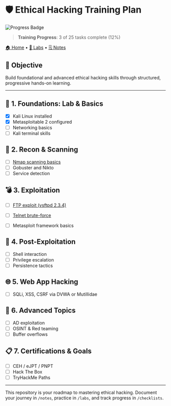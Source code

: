 # 🛡️ Ethical Hacking Training Plan

![Progress Badge](https://img.shields.io/badge/Progress-12%25-brightgreen)
> **Training Progress**: 3 of 25 tasks complete (12%)

[🏠 Home](../README.md) • [🧪 Labs](../labs/) • [🗒️ Notes](../notes/)

## 🎯 Objective
Build foundational and advanced ethical hacking skills through structured, progressive hands-on learning.

---

## 🧱 1. Foundations: Lab & Basics
- [x] Kali Linux installed
- [x] Metasploitable 2 configured
- [ ] Networking basics
- [ ] Kali terminal skills

## 🔧 2. Recon & Scanning
- [ ] [Nmap scanning basics](labs/nmap-basics.md)
- [ ] Gobuster and Nikto
- [ ] Service detection

## 💣 3. Exploitation
- [ ] [FTP exploit (vsftpd 2.3.4)](labs/ftp-vsftpd.md)
- [ ] [Telnet brute-force](labs/telnet-login.md)
- [ ] Metasploit framework basics


## 🧬 4. Post-Exploitation
- [ ] Shell interaction
- [ ] Privilege escalation
- [ ] Persistence tactics

## 🌐 5. Web App Hacking
- [ ] SQLi, XSS, CSRF via DVWA or Mutillidae

## 🧠 6. Advanced Topics
- [ ] AD exploitation
- [ ] OSINT & Red teaming
- [ ] Buffer overflows

## 📋 7. Certifications & Goals
- [ ] CEH / eJPT / PNPT
- [ ] Hack The Box
- [ ] TryHackMe Paths

---
This repository is your roadmap to mastering ethical hacking. Document your journey in `/notes`, practice in `/labs`, and track progress in `/checklists`.

